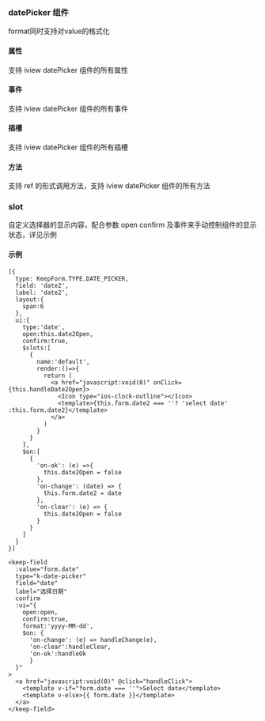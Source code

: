 ### datePicker 组件
format同时支持对value的格式化

#### 属性

支持 iview datePicker 组件的所有属性

#### 事件

支持 iview datePicker 组件的所有事件

#### 插槽

支持 iview datePicker 组件的所有插槽

#### 方法

支持 ref 的形式调用方法，支持 iview datePicker 组件的所有方法


### slot
自定义选择器的显示内容，配合参数 open confirm 及事件来手动控制组件的显示状态，详见示例

#### 示例

```
[{
  type: KeepForm.TYPE.DATE_PICKER,
  field: 'date2',
  label: 'date2',
  layout:{
    span:6
  },
  ui:{
    type:'date',
    open:this.date2Open,
    confirm:true,
    $slots:[
      {
        name:'default',
        render:()=>{
          return (
            <a href="javascript:void(0)" onClick={this.handleDate2Open}>
              <Icon type="ios-clock-outline"></Icon>
              <template>{this.form.date2 === ''? 'select date' :this.form.date2}</template>
            </a>
          )
        }
      }
    ],
    $on:[
      {
        'on-ok': (e) =>{
          this.date2Open = false
        },
        'on-change': (date) => {
          this.form.date2 = date
        },
        'on-clear': (e) => {
          this.date2Open = false
        }
      }
    ]
  }
}]

<keep-field 
  :value="form.date"
  type="k-date-picker" 
  field="date" 
  label="选择日期" 
  confirm 
  :ui="{ 
    open:open,
    confirm:true,
    format:'yyyy-MM-dd',
    $on: { 
      'on-change': (e) => handleChange(e),
      'on-clear':handleClear,
      'on-ok':handleOk
      } 
  }"
>
  <a href="javascript:void(0)" @click="handleClick">
    <template v-if="form.date === ''">Select date</template>
    <template v-else>{{ form.date }}</template>
  </a>
</keep-field>
```